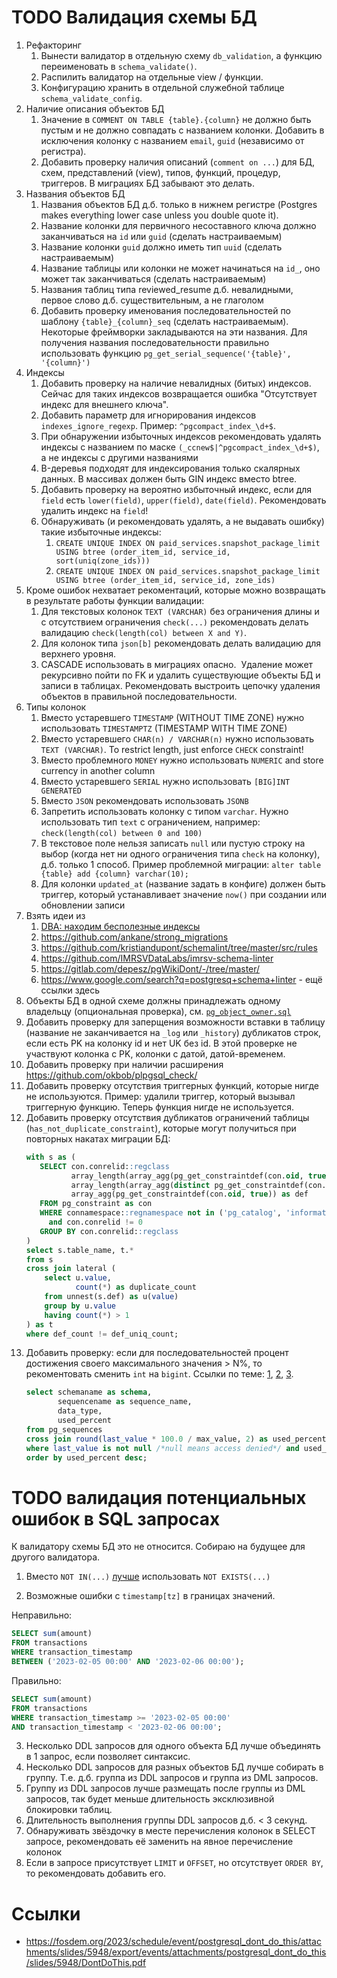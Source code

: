 # TODO Валидация схемы БД

1. Рефакторинг
   1. Вынести валидатор в отдельную схему `db_validation`, а функцию переименовать в `schema_validate()`. 
   1. Распилить валидатор на отдельные view / функции.
   1. Конфигурацию хранить в отдельной служебной таблице `schema_validate_config`.
1. Наличие описания объектов БД
   1. Значение в `COMMENT ON TABLE {table}.{column}` не должно быть пустым и не должно совпадать с названием колонки.
      Добавить в исключения колонку с названием `email`, `guid` (независимо от регистра).
   1. Добавить проверку наличия описаний (`comment on ...`) для БД, схем, представлений (view), типов, функций, процедур, триггеров. В миграциях БД забывают это делать.
1. Названия объектов БД
   1. Названия объектов БД д.б. только в нижнем регистре (Postgres makes everything lower case unless you double quote it).
   1. Название колонки для первичного несоставного ключа должно заканчиваться на `id` или `guid` (сделать настраиваемым)
   1. Название колонки `guid` должно иметь тип `uuid` (сделать настраиваемым)
   1. Название таблицы или колонки не может начинаться на `id_`, оно может так заканчиваться (сделать настраиваемым)
   1. Названия таблиц типа reviewed_resume д.б. невалидными, первое слово д.б. существительным, а не глаголом
   1. Добавить проверку именования последовательностей по шаблону `{table}_{column}_seq` (сделать настраиваемым). Некоторые фреймворки закладываются на эти названия. Для получения названия последовательности правильно использовать функцию `pg_get_serial_sequence('{table}', '{column}')`
1. Индексы
   1. Добавить проверку на наличие невалидных (битых) индексов. Сейчас для таких индексов возвращается ошибка "Отсутствует индекс для внешнего ключа".
   1. Добавить параметр для игнорирования индексов `indexes_ignore_regexp`. Пример: `^pgcompact_index_\d+$`.
   1. При обнаружении избыточных индексов рекомендовать удалять индексы с названием по маске `(_ccnew$|^pgcompact_index_\d+$)`, а не индексы с другими названиями
   1. B-деревья подходят для индексирования только скалярных данных. В массивах должен быть GIN индекс вместо btree.
   1. Добавить проверку на вероятно избыточный индекс, если для `field` есть `lower(field)`, `upper(field)`, `date(field)`. Рекомендовать удалить индекс на `field`!
   1. Обнаруживать (и рекомендовать удалять, а не выдавать ошибку) такие избыточные индексы:
      1. `CREATE UNIQUE INDEX ON paid_services.snapshot_package_limit USING btree (order_item_id, service_id, sort(uniq(zone_ids)))`
      1. `CREATE UNIQUE INDEX ON paid_services.snapshot_package_limit USING btree (order_item_id, service_id, zone_ids)`
1. Кроме ошибок нехватает рекоментаций, которые можно возвращать в результате работы функции валидации:
   1. Для текстовых колонок `TEXT (VARCHAR)` без ограничения длины и с отсутствием ограничения `check(...)` рекомендовать делать валидацию `check(length(col) between X and Y)`.
   1. Для колонок типа `json[b]` рекомендовать делать валидацию для верхнего уровня.
   1. CASCADE использовать в миграциях опасно. 
      Удаление может рекурсивно пойти по FK и удалить существующие объекты БД и записи в таблицах.
      Рекомендовать выстроить цепочку удаления объектов в правильной последовательности.
1. Типы колонок
   1. Вместо устаревшего `TIMESTAMP` (WITHOUT TIME ZONE) нужно использовать `TIMESTAMPTZ` (TIMESTAMP WITH TIME ZONE)
   1. Вместо устаревшего `CHAR(n) / VARCHAR(n)` нужно использовать `TEXT (VARCHAR)`. To restrict length, just enforce `CHECK` constraint!
   1. Вместо проблемного `MONEY` нужно использовать `NUMERIC` and store currency in another column
   1. Вместо устаревшего `SERIAL` нужно использовать `[BIG]INT GENERATED`
   1. Вместо `JSON` рекомендовать использовать `JSONB`
   1. Запретить использовать колонку с типом `varchar`. Нужно использовать тип `text` с ограничением, например: `check(length(col) between 0 and 100)`
   1. В текстовое поле нельзя записать `null` или пустую строку на выбор (когда нет ни одного ограничения типа `check` на колонку), д.б. только 1 способ. Пример проблемной миграции: `alter table {table} add {column} varchar(10);`
   5. Для колонки `updated_at` (название задать в конфиге) должен быть триггер, который устанавливает значение `now()` при создании или обновлении записи
6. Взять идеи из 
   1. [DBA: находим бесполезные индексы](https://habr.com/ru/company/tensor/blog/488104/)
   1. https://github.com/ankane/strong_migrations
   1. https://github.com/kristiandupont/schemalint/tree/master/src/rules
   1. https://github.com/IMRSVDataLabs/imrsv-schema-linter
   1. https://gitlab.com/depesz/pgWikiDont/-/tree/master/
   1. https://www.google.com/search?q=postgresq+schema+linter - ещё ссылки здесь
1. Объекты БД в одной схеме должны принадлежать одному владельцу (опциональная проверка), см. [`pg_object_owner.sql`](../views/pg_object_owner.sql)
1. Добавить проверку для заперщения возможности вставки в таблицу (название не заканчивается на `_log` или `_history`) дубликатов строк, если есть PK на колонку id и нет UK без id. В этой проверке не участвуют колонка с PK, колонки с датой, датой-временем.
1. Добавить проверку при наличии расширения https://github.com/okbob/plpgsql_check/
1. Добавить проверку отсутствия триггерных функций, которые нигде не используются. Пример: удалили триггер, который вызывал триггерную функцию. Теперь функция нигде не используется.
1. Добавить проверку отсутствия дубликатов ограничений таблицы (`has_not_duplicate_constraint`), которые могут получиться при повторных накатах миграции БД:
   ```sql
   with s as (
      SELECT con.conrelid::regclass                                                   as table_name,
             array_length(array_agg(pg_get_constraintdef(con.oid, true)), 1)          as def_count,
             array_length(array_agg(distinct pg_get_constraintdef(con.oid, true)), 1) as def_uniq_count,
             array_agg(pg_get_constraintdef(con.oid, true)) as def
      FROM pg_constraint as con
      WHERE connamespace::regnamespace not in ('pg_catalog', 'information_schema')
        and con.conrelid != 0
      GROUP BY con.conrelid::regclass
   )
   select s.table_name, t.*
   from s
   cross join lateral (
       select u.value,
              count(*) as duplicate_count
       from unnest(s.def) as u(value)
       group by u.value
       having count(*) > 1
   ) as t
   where def_count != def_uniq_count;
   ```
1. Добавить проверку: если для последовательностей процент достижения своего максимального значения > N%, то рекоментовать сменить `int` на `bigint`.
   Ссылки по теме: 
   [1](https://stackoverflow.com/questions/54795701/migrating-int-to-bigint-in-postgressql-without-any-downtime),
   [2](http://zemanta.github.io/2021/08/25/column-migration-from-int-to-bigint-in-postgresql/),
   [3](https://engineering.silverfin.com/pg-zero-downtime-bigint-migration/).
   ```sql
   select schemaname as schema,
          sequencename as sequence_name,
          data_type,
          used_percent
   from pg_sequences
   cross join round(last_value * 100.0 / max_value, 2) as used_percent
   where last_value is not null /*null means access denied*/ and used_percent > 33
   order by used_percent desc;
   ```

# TODO валидация потенциальных ошибок в SQL запросах

К валидатору схемы БД это не относится. Собираю на будущее для другого валидатора.

1) Вместо `NOT IN(...)` [лучше](https://github.com/rin-nas/postgresql-patterns-library/blob/master/README.md#%D0%9F%D0%BE%D1%87%D0%B5%D0%BC%D1%83-%D0%B7%D0%B0%D0%BF%D1%80%D0%BE%D1%81-%D1%81-%D0%BF%D0%BE%D0%B4%D0%B7%D0%B0%D0%BF%D1%80%D0%BE%D1%81%D0%BE%D0%BC-%D0%B2-NOT-IN-%D0%B2%D0%BE%D0%B7%D0%B2%D1%80%D0%B0%D1%89%D0%B0%D0%B5%D1%82-0-%D0%B7%D0%B0%D0%BF%D0%B8%D1%81%D0%B5%D0%B9) использовать `NOT EXISTS(...)`

2) Возможные ошибки с `timestamp[tz]` в границах значений.

Неправильно:
```sql
SELECT sum(amount)
FROM transactions
WHERE transaction_timestamp
BETWEEN ('2023-02-05 00:00' AND '2023-02-06 00:00');
```

Правильно:
```sql
SELECT sum(amount)
FROM transactions
WHERE transaction_timestamp >= '2023-02-05 00:00'
AND transaction_timestamp < '2023-02-06 00:00';
```

3) Несколько DDL запросов для одного объекта БД лучше объединять в 1 запрос, если позволяет синтаксис.
4) Несколько DDL запросов для разных объектов БД лучше собирать в группу. Т.е. д.б. группа из DDL запросов и группа из DML запросов.
5) Группу из DDL запросов лучше размещать после группы из DML запросов, так будет меньше длительность эксклюзивной блокировки таблиц.
6) Длительность выполнения группы DDL запросов д.б. < 3 секунд.
7) Обнаруживать звёздочку в месте перечисления колонок в SELECT запросе, рекомендовать её заменить на явное перечисление колонок
8) Если в запросе присутствует `LIMIT` и `OFFSET`, но отсутствует `ORDER BY`, то рекомендовать добавить его.


# Ссылки

* https://fosdem.org/2023/schedule/event/postgresql_dont_do_this/attachments/slides/5948/export/events/attachments/postgresql_dont_do_this/slides/5948/DontDoThis.pdf
